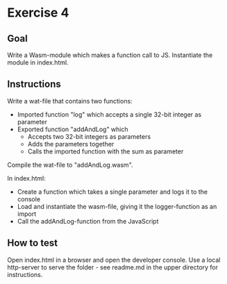 # Exercise 4

## Goal

Write a Wasm-module which makes a function call to JS. Instantiate the module in index.html.

## Instructions

Write a wat-file that contains two functions:
* Imported function "log" which accepts a single 32-bit integer as parameter
* Exported function "addAndLog" which
  * Accepts two 32-bit integers as parameters
  * Adds the parameters together
  * Calls the imported function with the sum as parameter

Compile the wat-file to "addAndLog.wasm".

In index.html:
* Create a function which takes a single parameter and logs it to the console
* Load and instantiate the wasm-file, giving it the logger-function as an import
* Call the addAndLog-function from the JavaScript


## How to test

Open index.html in a browser and open the developer console. Use a local http-server to serve the folder - see readme.md in the upper directory for instructions.